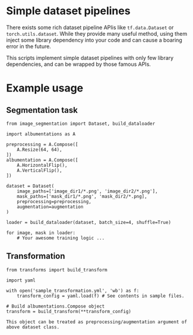 # Simple dataset pipelines

There exists some rich dataset pipeline APIis like `tf.data.Dataset` or `torch.utils.dataset`.
While they provide many useful method, using them inject some library dependency into your code and can cause a boaring error in the future.

This scripts implement simple dataset pipelines with only few library dependencies, and can be wrapped by those famous APIs.

# Example usage

## Segmentation task

```
from image_segmentation import Dataset, build_dataloader

import albumentations as A

preprocessing = A.Compose([
	A.Resize(64, 64),
])
albumentation = A.Compose([
	A.HorizontalFlip(),
	A.VerticalFlip(),
])

dataset = Dataset(
	image_paths=['image_dir1/*.png', 'image_dir2/*.png'],
	mask_paths=['mask_dir1/*.png', 'mask_dir2/*.png],
	preprocessing=preprocessing,
	augmentation=augmentation
)

loader = build_dataloader(dataset, batch_size=4, shuffle=True)

for image, mask in loader:
	# Your awesome training logic ...
```

## Transformation

```
from transforms import build_transform

import yaml

with open('sample_transformation.yml', 'wb') as f:
	transform_config = yaml.load(f) # See contents in sample files.

# Build albumentations.Compose object
transform = build_transform(**transform_config)

This object can be treated as preprocessing/augmentation argument of above dataset class.
```
